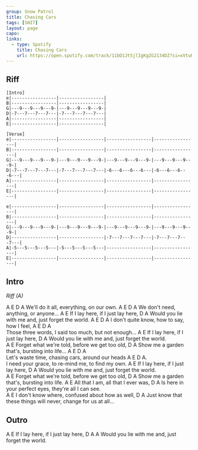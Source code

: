 ```yaml
---
group: Snow Patrol
title: Chasing Cars
tags: [SHIT]
layout: page
capo: 
links: 
  - type: Spotify
    title: Chasing Cars
    url: https://open.spotify.com/track/11bD1JtSjlIgKgZG2134DZ?si=xVtuH52aQw-0_pK7sHzv9g
---
```


## Riff

```chordpro
[Intro]
e|-----------------|-----------------|
B|-----------------|-----------------|
G|---9---9---9---9-|---9---9---9---9-|
D|-7---7---7---7---|-7---7---7---7---|
A|-----------------|-----------------|
E|-----------------|-----------------|
  
[Verse] 
e|-----------------|-----------------|-----------------|-----------------|
B|-----------------|-----------------|-----------------|-----------------|
G|---9---9---9---9-|---9---9---9---9-|---9---9---9---9-|---9---9---9---9-|
D|-7---7---7---7---|-7---7---7---7---|-6---6---6---6---|-6---6---6---6---|
A|-----------------|-----------------|-----------------|-----------------|
E|-----------------|-----------------|-----------------|-----------------|
 
e|-----------------|-----------------|-----------------|-----------------|
B|-----------------|-----------------|-----------------|-----------------|
G|---9---9---9---9-|---9---9---9---9-|---9---9---9---9-|---9---9---9---9-|
D|-----------------|-----------------|-7---7---7---7---|-7---7---7---7---|
A|-5---5---5---5---|-5---5---5---5---|-----------------|-----------------|
E|-----------------|-----------------|-----------------|-----------------|
```

## Intro

*Riff (A)*

A E D A
We'll do it all, everything, on our own.
A E D A
We don't need, anything, or anyone...
*<strum>*  A E
If I lay here, if I just lay here,
D A 
Would you lie with me and, just forget the world.
*<pick>*  A E D A
I don't quite know, how to say, how I feel,
A E D A  
Those three words, I said too much, but not enough...
*<strum>*  A E
If I lay here, if I just lay here,
 D A 
Would you lie with me and, just forget the world.  
A E
Forget what we're told, before we get too old,
 D A
Show me a garden that's, bursting into life...
*<quiet>*  A E D A  
Let's waste time, chasing cars, around our heads
A E D A.  
I need your grace, to re-mind me, to find my own.
*<loud>*  A E
If I lay here, if I just lay here,
 D A
Would you lie with me and, just forget the world.  
A E
Forget what we're told, before we get too old,
 D A
Show me a garden that's, bursting into life.
 A E
All that I am, all that I ever was,
 D A 
Is here in your perfect eyes, they're all I can see.  
A E
I don't know where, confused about how as well,
 D A 
 Just know that these things will never, change for us at all...

## Outro

*<quiet>* A E
If I lay here, if I just lay here,
 D A A
Would you lie with me and, just forget the world.
